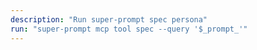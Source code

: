 ```yaml
---
description: "Run super-prompt spec persona"
run: "super-prompt mcp tool spec --query '$_prompt_'"
---
```

